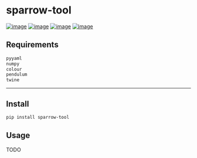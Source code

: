 # sparrow-tool
[![image](https://img.shields.io/badge/Pypi-0.1.5-green.svg)](https://pypi.org/project/sparrow-tool)
[![image](https://img.shields.io/badge/python-3.6+-blue.svg)](https://www.python.org/)
[![image](https://img.shields.io/badge/license-GNU_GPL--v3-blue.svg)](LICENSE)
[![image](https://img.shields.io/badge/author-kunyuan-orange.svg?style=flat-square&logo=appveyor)](https://github.com/beidongjiedeguang)

## Requirements
```python
pyyaml
numpy
colour
pendulum
twine
```

-------------------------
## Install
```bash
pip install sparrow-tool
```

## Usage
TODO